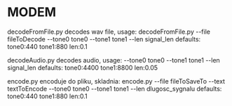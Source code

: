 # MODEM
decodeFromFile.py decodes wav file, usage: decodeFromFile.py --file fileToDecode --tone0 tone0 --tone1 tone1 --len signal_len
defaults: tone0:440 tone1:880 len:0.1

decodeAudio.py decodes audio, usage: --tone0 tone0 --tone1 tone1 --len signal_len
defaults: tone0:4400 tone1:8800 len:0.05


encode.py encoduje do pliku, skladnia: encode.py --file fileToSaveTo --text textToEncode --tone0 tone0 --tone1 tone1 --len dlugosc_sygnalu
defaults: tone0:440 tone1:880 len:0.1
